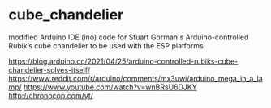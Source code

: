 # cube_chandelier
modified Arduino IDE (ino) code for Stuart Gorman's Arduino-controlled Rubik’s cube chandelier to be used with the ESP platforms


https://blog.arduino.cc/2021/04/25/arduino-controlled-rubiks-cube-chandelier-solves-itself/
https://www.reddit.com/r/arduino/comments/mx3uwi/arduino_mega_in_a_lamp/
https://www.youtube.com/watch?v=wnBRsU6DJKY
http://chronocop.com/yt/

